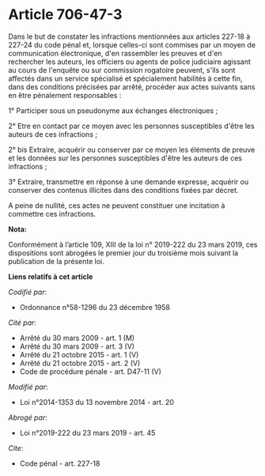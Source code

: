 # Article 706-47-3

Dans le but de constater les infractions mentionnées aux articles 227-18 à 227-24 du code pénal et, lorsque celles-ci sont
commises par un moyen de communication électronique, d'en rassembler les preuves et d'en rechercher les auteurs, les
officiers ou agents de police judiciaire agissant au cours de l'enquête ou sur commission rogatoire peuvent, s'ils sont
affectés dans un service spécialisé et spécialement habilités à cette fin, dans des conditions précisées par arrêté, procéder
aux actes suivants sans en être pénalement responsables : 

1° Participer sous un pseudonyme aux échanges électroniques ; 

2° Etre en contact par ce moyen avec les personnes susceptibles d'être les auteurs de ces infractions ; 

2° bis Extraire, acquérir ou conserver par ce moyen les éléments de preuve et les données sur les personnes susceptibles
d'être les auteurs de ces infractions ; 

3° Extraire, transmettre en réponse à une demande expresse, acquérir ou conserver des contenus illicites dans des conditions
fixées par décret. 

A peine de nullité, ces actes ne peuvent constituer une incitation à commettre ces infractions.

**Nota:**

Conformément à l’article 109, XIII de la loi n° 2019-222 du 23 mars 2019, ces dispositions sont abrogées le premier jour du
troisième mois suivant la publication de la présente loi.

**Liens relatifs à cet article**

_Codifié par_:

  - Ordonnance n°58-1296 du 23 décembre 1958

_Cité par_:

  - Arrêté du 30 mars 2009 - art. 1 (M)
  - Arrêté du 30 mars 2009 - art. 3 (V)
  - Arrêté du 21 octobre 2015 - art. 1 (V)
  - Arrêté du 21 octobre 2015 - art. 2 (V)
  - Code de procédure pénale - art. D47-11 (V)

_Modifié par_:

  - Loi n°2014-1353 du 13 novembre 2014 - art. 20

_Abrogé par_:

  - Loi n°2019-222 du 23 mars 2019 - art. 45

_Cite_:

  - Code pénal - art. 227-18

